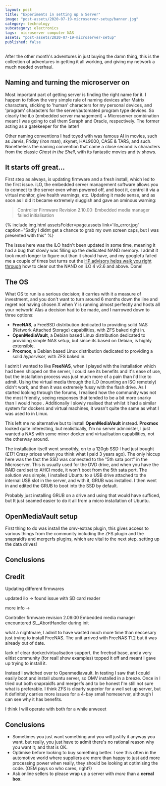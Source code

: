 ```yaml
---
layout: post
title: "Experiments in setting up a Server"
image: "post-assets/2020-07-19-microserver-setup/banner.jpg"
category: technology
subcategory: electronics
tags:  microserver computer NAS
assets: "post-assets/2020-07-19-microserver-setup"
published: false
---
```


After the other month's adventures in just buying the damn thing, this is the collection of adventures in getting it all working, and giving my network a much  needed overhaul.

## Naming and turning the microserver on

Most important part of getting server is finding the right name for it. I happen to follow the very simple rule of naming devices after Matrix characters, sticking to 'human' characters for my personal devices, and 'program' characters for the server/automated program type devices. So clearly the iLo (embedded server management) + Microserver combination meant I was going to call them Seraph and Oracle, respectively. The former acting as a gatekeeper for the latter!

Other naming conventions I had toyed with was famous AI in movies, such as Jarvis, Friday (iron man), skynet, HAL9000, CASE & TARS, and such. Nonetheless the naming convention that came a close second is characters from the classic *Ghost in the Shell*, with its fantastic movies and tv shows.

## It starts off great...

First step as always, is updating firmware and a fresh install, which led to the first issue. iLO, the embedded server management software allows you to connect to the server even when powered off, and boot it, control it via a virtual monitor, give health warnings, etc. Updating it made sense, and as soon as I did it became extremely sluggish and gave an ominous warning:

 > Controller Firmware Revision 2.10.00: Embedded media manager failed initialisation

{% include img.html assetsFolder=page.assets link='ilo_error.jpg' caption="Sadly I didnt get a chance to grab my own screen caps, but I was presented with this" %}

The issue here was the iLO hadn't been updated in some time, meaning it had a bug that slowly was filling up the dedicated NAND memory. I admit it took much longer to figure out than it should have, and my googlefu failed me a couple of times but turns out the [HP advisory helps walk you right through](https://support.hpe.com/hpesc/public/docDisplay?docId=emr_na-a00048622en_us) how to clear out the NAND on iLO 4 v2.6 and above. Done!

## The OS
What OS to run is a serious decision; it carries with it a measure of investment, and you don't want to turn around 6 months down the line and regret not having chosen X when Y is running almost perfectly and hosts all your network! Alas a decision had to be made, and I narrowed down to three options:
 - **FreeNAS**, a FreeBSD distribution dedicated to providing solid NAS (Network Attached Storage) capabilities, with ZFS baked right in.
 - **OpenMediaVault**, a Debian based Linux distribution dedicated to providing simple NAS setup, but since its based on Debian, is highly extensible.
 - **Proxmox**, a Debian based Linux distribution dedicated to providing a solid *hypervisor*, with ZFS baked in.

 I admit I wanted to like **FreeNAS**, when I played with the installation which had been shipped on the server, I could see its benefits and it's ease of use, but the installation process was just much more of a pain than i'd like to admit. Using the virtual media through the iLO (mounting an ISO remotely) didn't work, and then it was extremely fussy with the flash drive. As I started looking through the forums, I realised how the community was not the most friendly, seeing responses that tended to be a bit more snarky than I would hope . Additionally I slowly realised that whilst it had a similar system for dockers and virtual machines, it wasn't quite the same as what I was used to in Linux.

 This left me no alternative but to install **OpenMediaVault** instead. **Proxmox** looked quite interesting, but realistically, I'm no server administer, I just wanted a NAS with some minor docker and virtualisation capabilities, not the otherway around.

The installation itself went smoothly, on to a 120gb SSD I had just bought (£17! Crazy prices when you think what I paid 3 years ago). The only hiccup here was the fact the SSD was connected to the "5th sata port" in the Microserver. This is usually used for the DVD drive, and when you have the RAID card set to AHCI mode, it won't boot from the 5th sata port. The solution was simple, I installed Ubuntu to a USB drive attached to the internal USB slot in the server, and with it, GRUB was installed. I then went in and edited the GRUB to boot into the SSD by default.

Probably just installing GRUB on a drive and using that would have sufficed, but It just seamed easier to do it all from a micro installation of Ubuntu.

## OpenMediaVault setup

First thing to do was install the omv-extras plugin, this gives access to various things from the community including the ZFS plugin and the snapraidfs and mergerfs plugins, which are vital to the next step, setting up the data drives!



## Conclusions

## Credit




Updating different firmwares

updated ilo -> found issue with SD card reader

more info ->

  Controller firmware revision 2.09.00 Embedded media manager encountered SL_AbortHandler during init



what a nightmare, I admit to have wasted much more time than neccesary just trying to install FreeNAS. The unit arrived with FreeNAS 11.2 but it was already out of date.

lack of clear docker/virtualisation support, the freebsd base, and a very elitist community (for real! show examples) topped it off and meant I gave up trying to install it.

Instead I switched over to Openmediavault. In testing I saw that I could easily boot and install ubuntu server, so OMV installed in a breeze. Once in I tried out both snapraidfs and mergerfs and to be honest I'm still not sure what is preferable. I think ZFS is clearly superior for a well set up server, but it definitely carries more issues for a 4-bay small homeserver, although I can see why it has benefits.

I think I will operate with both for a while anweeet





## Conclusions

 - Sometimes you just want something and you will justify it anyway you want, but really, you just have to admit there's no rational reason why you want it; and that is OK.
 - Optimise before looking to buy something better. I see this often in the automotive world where suppliers are more than happy to just add more processing power when really, they should be looking at optimising the code. (OEM pays so who cares, right?)
 - Ask online sellers to please wrap up a server with *more* than a **cereal box**.
